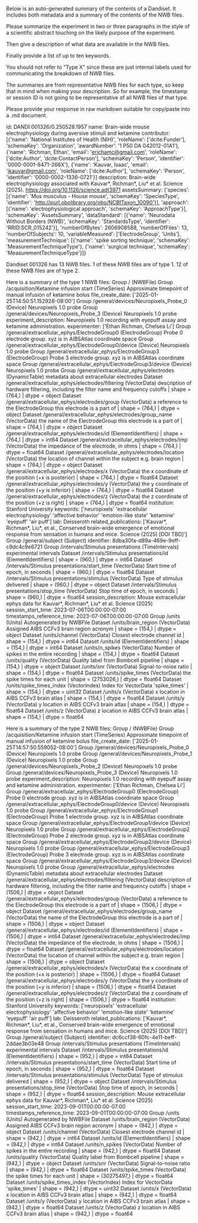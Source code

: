 
Below is an auto-generated summary of the contents of a Dandiset. It includes both metadata and a summary of the contents of the NWB files.

Please summarize the experiment in two or three paragraphs in the style of a scientific abstract touching on the likely purpose of the experiment.

Then give a description of what data are available in the NWB files.

Finally provide a list of up to ten keywords.

You should not refer to "Type X" since these are just internal labels used for communicating the breakdown of NWB files.

The summaries are from representative NWB files for each type, so keep that in mind when making your description. So for example, the timestamp or session ID is not going to be representative of all NWB files of that type.

Please provide your response in raw markdown suitable for copy/paste into a .md document.


id: DANDI:001326/0.250528.1957
name: Brain-wide mouse electrophysiology during aversive stimuli and ketamine
contributor: [{'name': 'National Institutes of Health (NIH)', 'roleName': ['dcite:Funder'], 'schemaKey': 'Organization', 'awardNumber': '1 P50 DA 042012-01A1'}, {'name': 'Richman, Ethan', 'email': 'erichamc@gmail.com', 'roleName': ['dcite:Author', 'dcite:ContactPerson'], 'schemaKey': 'Person', 'identifier': '0000-0001-8471-266X'}, {'name': 'Kauvar, Isaac', 'email': 'ikauvar@gmail.com', 'roleName': ['dcite:Author'], 'schemaKey': 'Person', 'identifier': '0000-0002-1336-0721'}]
description: Brain-wide electrophysiology associated with Kauvar*, Richman*, Liu* et al. Science (2025). https://doi.org/10.1126/science.adt3971
assetsSummary: {'species': [{'name': 'Mus musculus - House mouse', 'schemaKey': 'SpeciesType', 'identifier': 'http://purl.obolibrary.org/obo/NCBITaxon_10090'}], 'approach': [{'name': 'electrophysiological approach', 'schemaKey': 'ApproachType'}], 'schemaKey': 'AssetsSummary', 'dataStandard': [{'name': 'Neurodata Without Borders (NWB)', 'schemaKey': 'StandardsType', 'identifier': 'RRID:SCR_015242'}], 'numberOfBytes': 2606908588, 'numberOfFiles': 13, 'numberOfSubjects': 10, 'variableMeasured': ['ElectrodeGroup', 'Units'], 'measurementTechnique': [{'name': 'spike sorting technique', 'schemaKey': 'MeasurementTechniqueType'}, {'name': 'surgical technique', 'schemaKey': 'MeasurementTechniqueType'}]}

Dandiset 001326 has 13 NWB files.
1 of these NWB files are of type 1.
12 of these NWB files are of type 2.


Here is a summary of the type 1 NWB files:
  Group / (NWBFile) 
  Group /acquisition/Ketamine infusion start (TimeSeries) Approximate timepoint of manual infusion of ketamine bolus
  file_create_date: ['2025-01-25T14:50:51.152928-08:00']
  Group /general/devices/Neuropixels_Probe_0 (Device) Neuropixels 1.0 probe
  Group /general/devices/Neuropixels_Probe_3 (Device) Neuropixels 1.0 probe
  experiment_description: Neuropixels 1.0 recording with eyepuff assay and ketamine administration.
  experimenter: ['Ethan Richman, Chelsea Li']
  Group /general/extracellular_ephys/ElectrodeGroup0 (ElectrodeGroup) Probe 0 electrode group. xyz is in AIBSAtlas coordinate space
  Group /general/extracellular_ephys/ElectrodeGroup0/device (Device) Neuropixels 1.0 probe
  Group /general/extracellular_ephys/ElectrodeGroup3 (ElectrodeGroup) Probe 3 electrode group. xyz is in AIBSAtlas coordinate space
  Group /general/extracellular_ephys/ElectrodeGroup3/device (Device) Neuropixels 1.0 probe
  Group /general/extracellular_ephys/electrodes (DynamicTable) metadata about extracellular electrodes
  Dataset /general/extracellular_ephys/electrodes/filtering (VectorData) description of hardware filtering, including the filter name and frequency cutoffs | shape = (764,) | dtype = object
  Dataset /general/extracellular_ephys/electrodes/group (VectorData) a reference to the ElectrodeGroup this electrode is a part of | shape = (764,) | dtype = object
  Dataset /general/extracellular_ephys/electrodes/group_name (VectorData) the name of the ElectrodeGroup this electrode is a part of | shape = (764,) | dtype = object
  Dataset /general/extracellular_ephys/electrodes/id (ElementIdentifiers)  | shape = (764,) | dtype = int64
  Dataset /general/extracellular_ephys/electrodes/imp (VectorData) the impedance of the electrode, in ohms | shape = (764,) | dtype = float64
  Dataset /general/extracellular_ephys/electrodes/location (VectorData) the location of channel within the subject e.g. brain region | shape = (764,) | dtype = object
  Dataset /general/extracellular_ephys/electrodes/x (VectorData) the x coordinate of the position (+x is posterior) | shape = (764,) | dtype = float64
  Dataset /general/extracellular_ephys/electrodes/y (VectorData) the y coordinate of the position (+y is inferior) | shape = (764,) | dtype = float64
  Dataset /general/extracellular_ephys/electrodes/z (VectorData) the z coordinate of the position (+z is right) | shape = (764,) | dtype = float64
  institution: Stanford University
  keywords: ['neuropixels' 'extracellular electrophysiology' 'affective behavior'
   'emotion-like state' 'ketamine' 'eyepuff' 'air puff']
  lab: Deisseroth
  related_publications: ['Kauvar*, Richman*, Liu*, et al., Conserved brain-wide emergence of emotional response from sensation in humans and mice. Science (2025) [DOI TBD]']
  Group /general/subject (Subject) 
  identifier: 8dba30fa-d89a-469e-9eff-c9dc4c9e6721
  Group /intervals/Stimulus presentations (TimeIntervals) experimental intervals
  Dataset /intervals/Stimulus presentations/id (ElementIdentifiers)  | shape = (960,) | dtype = int64
  Dataset /intervals/Stimulus presentations/start_time (VectorData) Start time of epoch, in seconds | shape = (960,) | dtype = float64
  Dataset /intervals/Stimulus presentations/stimulus (VectorData) Type of stimulus delivered | shape = (960,) | dtype = object
  Dataset /intervals/Stimulus presentations/stop_time (VectorData) Stop time of epoch, in seconds | shape = (960,) | dtype = float64
  session_description: Mouse extracellular ephys data for Kauvar*, Richman*, Liu* et al. Science (2025)
  session_start_time: 2023-07-06T00:00:00-07:00
  timestamps_reference_time: 2023-07-06T00:00:00-07:00
  Group /units (Units) Autogenerated by NWBFile
  Dataset /units/brain_region (VectorData) Assigned AIBS CCFv3 brain region acronym | shape = (154,) | dtype = object
  Dataset /units/channel (VectorData) Closest electrode channel id | shape = (154,) | dtype = int64
  Dataset /units/id (ElementIdentifiers)  | shape = (154,) | dtype = int64
  Dataset /units/n_spikes (VectorData) Number of spikes in the entire recording | shape = (154,) | dtype = float64
  Dataset /units/quality (VectorData) Quality label from Bombcell pipeline | shape = (154,) | dtype = object
  Dataset /units/snr (VectorData) Signal-to-noise ratio | shape = (154,) | dtype = float64
  Dataset /units/spike_times (VectorData) the spike times for each unit | shape = (2753026,) | dtype = float64
  Dataset /units/spike_times_index (VectorIndex) Index for VectorData 'spike_times' | shape = (154,) | dtype = uint32
  Dataset /units/x (VectorData) x location in AIBS CCFv3 brain atlas | shape = (154,) | dtype = float64
  Dataset /units/y (VectorData) y location in AIBS CCFv3 brain atlas | shape = (154,) | dtype = float64
  Dataset /units/z (VectorData) z location in AIBS CCFv3 brain atlas | shape = (154,) | dtype = float64


Here is a summary of the type 2 NWB files:
  Group / (NWBFile) 
  Group /acquisition/Ketamine infusion start (TimeSeries) Approximate timepoint of manual infusion of ketamine bolus
  file_create_date: ['2025-01-25T14:57:50.559052-08:00']
  Group /general/devices/Neuropixels_Probe_0 (Device) Neuropixels 1.0 probe
  Group /general/devices/Neuropixels_Probe_1 (Device) Neuropixels 1.0 probe
  Group /general/devices/Neuropixels_Probe_2 (Device) Neuropixels 1.0 probe
  Group /general/devices/Neuropixels_Probe_3 (Device) Neuropixels 1.0 probe
  experiment_description: Neuropixels 1.0 recording with eyepuff assay and ketamine administration.
  experimenter: ['Ethan Richman, Chelsea Li']
  Group /general/extracellular_ephys/ElectrodeGroup0 (ElectrodeGroup) Probe 0 electrode group. xyz is in AIBSAtlas coordinate space
  Group /general/extracellular_ephys/ElectrodeGroup0/device (Device) Neuropixels 1.0 probe
  Group /general/extracellular_ephys/ElectrodeGroup1 (ElectrodeGroup) Probe 1 electrode group. xyz is in AIBSAtlas coordinate space
  Group /general/extracellular_ephys/ElectrodeGroup1/device (Device) Neuropixels 1.0 probe
  Group /general/extracellular_ephys/ElectrodeGroup2 (ElectrodeGroup) Probe 2 electrode group. xyz is in AIBSAtlas coordinate space
  Group /general/extracellular_ephys/ElectrodeGroup2/device (Device) Neuropixels 1.0 probe
  Group /general/extracellular_ephys/ElectrodeGroup3 (ElectrodeGroup) Probe 3 electrode group. xyz is in AIBSAtlas coordinate space
  Group /general/extracellular_ephys/ElectrodeGroup3/device (Device) Neuropixels 1.0 probe
  Group /general/extracellular_ephys/electrodes (DynamicTable) metadata about extracellular electrodes
  Dataset /general/extracellular_ephys/electrodes/filtering (VectorData) description of hardware filtering, including the filter name and frequency cutoffs | shape = (1506,) | dtype = object
  Dataset /general/extracellular_ephys/electrodes/group (VectorData) a reference to the ElectrodeGroup this electrode is a part of | shape = (1506,) | dtype = object
  Dataset /general/extracellular_ephys/electrodes/group_name (VectorData) the name of the ElectrodeGroup this electrode is a part of | shape = (1506,) | dtype = object
  Dataset /general/extracellular_ephys/electrodes/id (ElementIdentifiers)  | shape = (1506,) | dtype = int64
  Dataset /general/extracellular_ephys/electrodes/imp (VectorData) the impedance of the electrode, in ohms | shape = (1506,) | dtype = float64
  Dataset /general/extracellular_ephys/electrodes/location (VectorData) the location of channel within the subject e.g. brain region | shape = (1506,) | dtype = object
  Dataset /general/extracellular_ephys/electrodes/x (VectorData) the x coordinate of the position (+x is posterior) | shape = (1506,) | dtype = float64
  Dataset /general/extracellular_ephys/electrodes/y (VectorData) the y coordinate of the position (+y is inferior) | shape = (1506,) | dtype = float64
  Dataset /general/extracellular_ephys/electrodes/z (VectorData) the z coordinate of the position (+z is right) | shape = (1506,) | dtype = float64
  institution: Stanford University
  keywords: ['neuropixels' 'extracellular electrophysiology' 'affective behavior'
   'emotion-like state' 'ketamine' 'eyepuff' 'air puff']
  lab: Deisseroth
  related_publications: ['Kauvar*, Richman*, Liu*, et al., Conserved brain-wide emergence of emotional response from sensation in humans and mice. Science (2025) [DOI TBD]']
  Group /general/subject (Subject) 
  identifier: dc6ccf38-60fc-4e11-beff-2ddae3b03e48
  Group /intervals/Stimulus presentations (TimeIntervals) experimental intervals
  Dataset /intervals/Stimulus presentations/id (ElementIdentifiers)  | shape = (952,) | dtype = int64
  Dataset /intervals/Stimulus presentations/start_time (VectorData) Start time of epoch, in seconds | shape = (952,) | dtype = float64
  Dataset /intervals/Stimulus presentations/stimulus (VectorData) Type of stimulus delivered | shape = (952,) | dtype = object
  Dataset /intervals/Stimulus presentations/stop_time (VectorData) Stop time of epoch, in seconds | shape = (952,) | dtype = float64
  session_description: Mouse extracellular ephys data for Kauvar*, Richman*, Liu* et al. Science (2025)
  session_start_time: 2023-09-01T00:00:00-07:00
  timestamps_reference_time: 2023-09-01T00:00:00-07:00
  Group /units (Units) Autogenerated by NWBFile
  Dataset /units/brain_region (VectorData) Assigned AIBS CCFv3 brain region acronym | shape = (942,) | dtype = object
  Dataset /units/channel (VectorData) Closest electrode channel id | shape = (942,) | dtype = int64
  Dataset /units/id (ElementIdentifiers)  | shape = (942,) | dtype = int64
  Dataset /units/n_spikes (VectorData) Number of spikes in the entire recording | shape = (942,) | dtype = float64
  Dataset /units/quality (VectorData) Quality label from Bombcell pipeline | shape = (942,) | dtype = object
  Dataset /units/snr (VectorData) Signal-to-noise ratio | shape = (942,) | dtype = float64
  Dataset /units/spike_times (VectorData) the spike times for each unit | shape = (30275497,) | dtype = float64
  Dataset /units/spike_times_index (VectorIndex) Index for VectorData 'spike_times' | shape = (942,) | dtype = uint32
  Dataset /units/x (VectorData) x location in AIBS CCFv3 brain atlas | shape = (942,) | dtype = float64
  Dataset /units/y (VectorData) y location in AIBS CCFv3 brain atlas | shape = (942,) | dtype = float64
  Dataset /units/z (VectorData) z location in AIBS CCFv3 brain atlas | shape = (942,) | dtype = float64
